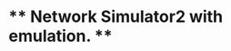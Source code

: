 
** Network Simulator2 with emulation. **
=========================================================================

